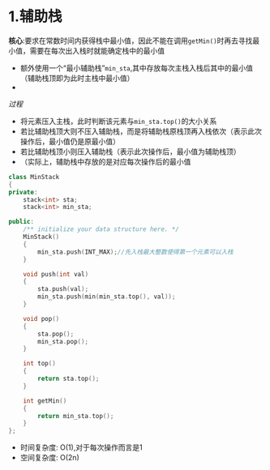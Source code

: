 # 1.辅助栈

**核心**:要求在常数时间内获得栈中最小值，因此不能在调用`getMin()`时再去寻找最小值，需要在每次出入栈时就能确定栈中的最小值

- 额外使用一个“最小辅助栈”`min_sta`,其中存放每次主栈入栈后其中的最小值（辅助栈顶即为此时主栈中最小值）
- 
*过程*
- 将元素压入主栈，此时判断该元素与`min_sta.top()`的大小关系
- 若比辅助栈顶大则不压入辅助栈，而是将辅助栈原栈顶再入栈依次（表示此次操作后，最小值仍是原最小值）
- 若比辅助栈顶小则压入辅助栈（表示此次操作后，最小值为辅助栈顶）
- （实际上，辅助栈中存放的是对应每次操作后的最小值

```C++
class MinStack
{
private:
    stack<int> sta;
    stack<int> min_sta;

public:
    /** initialize your data structure here. */
    MinStack()
    {
        min_sta.push(INT_MAX);//先入栈最大整数使得第一个元素可以入栈
    }

    void push(int val)
    {
        sta.push(val);
        min_sta.push(min(min_sta.top(), val));
    }

    void pop()
    {
        sta.pop();
        min_sta.pop();
    }

    int top()
    {
        return sta.top();
    }

    int getMin()
    {
        return min_sta.top();
    }
};
```
- 时间复杂度: O(1),对于每次操作而言是1
- 空间复杂度: O(2n)
